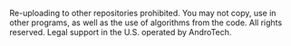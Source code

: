 Re-uploading to other repositories prohibited. You may not copy, use in other programs, as well as the use of algorithms from the code. All rights reserved. Legal support in the U.S. operated by AndroTech.
